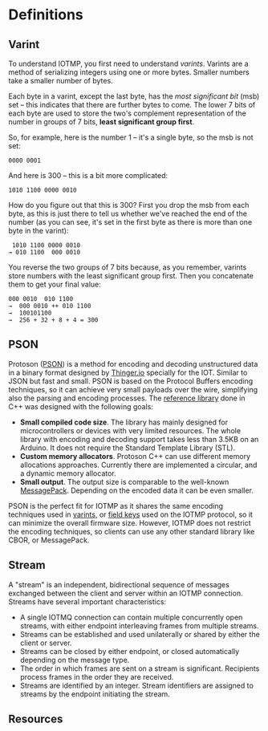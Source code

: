 # Definitions

## Varint

To understand IOTMP, you first need to understand _varints_. Varints are a method of serializing integers using one or more bytes. Smaller numbers take a smaller number of bytes.

Each byte in a varint, except the last byte, has the _most significant bit_ \(msb\) set – this indicates that there are further bytes to come. The lower 7 bits of each byte are used to store the two's complement representation of the number in groups of 7 bits, **least significant group first**.

So, for example, here is the number 1 – it's a single byte, so the msb is not set:

```text
0000 0001
```

And here is 300 – this is a bit more complicated:

```text
1010 1100 0000 0010
```

How do you figure out that this is 300? First you drop the msb from each byte, as this is just there to tell us whether we've reached the end of the number \(as you can see, it's set in the first byte as there is more than one byte in the varint\):

```text
 1010 1100 0000 0010
→ 010 1100  000 0010
```

You reverse the two groups of 7 bits because, as you remember, varints store numbers with the least significant group first. Then you concatenate them to get your final value:

```text
000 0010  010 1100
→  000 0010 ++ 010 1100
→  100101100
→  256 + 32 + 8 + 4 = 300
```

## PSON

Protoson \([PSON](https://github.com/thinger-io/Protoson)\) is a method for encoding and decoding unstructured data in a binary format designed by [Thinger.io](https://thinger.io) specially for the IOT. Similar to JSON but fast and small. PSON is based on the Protocol Buffers encoding techniques, so it can achieve very small payloads over the wire, simplifying also the parsing and encoding processes. The [reference library](https://github.com/thinger-io/Protoson) done in C++ was designed with the following goals:

* **Small compiled code size**. The library has mainly designed for microcontrollers or devices with very limited resources. The whole library with encoding and decoding support takes less than 3.5KB on an Arduino. It does not require the Standard Template Library \(STL\).
* **Custom memory allocators**. Protoson C++ can use different memory allocations approaches. Currently there are implemented a circular, and a dynamic memory allocator.
* **Small output**. The output size is comparable to the well-known [MessagePack](http://msgpack.org/). Depending on the encoded data it can be even smaller.

PSON is the perfect fit for IOTMP as it shares the same encoding techniques used in [varints](definitions.md#varint), or [field keys](message-structure/message-body.md#field-key) used on the IOTMP protocol, so it can minimize the overall firmware size. However, IOTMP does not restrict the encoding techniques, so clients can use any other standard library like CBOR, or MessagePack.

## Stream

A "stream" is an independent, bidirectional sequence of messages exchanged between the client and server within an IOTMP connection. Streams have several important characteristics:

* A single IOTMQ connection can contain multiple concurrently open streams, with either endpoint interleaving frames from multiple streams.
* Streams can be established and used unilaterally or shared by either the client or server.
* Streams can be closed by either endpoint, or closed automatically depending on the message type.
* The order in which frames are sent on a stream is significant. Recipients process frames in the order they are received.
* Streams are identified by an integer. Stream identifiers are assigned to streams by the endpoint initiating the stream.

## Resources





### 



